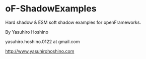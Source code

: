 # oF-ShadowExamples

Hard shadow & ESM soft shadow examples for openFrameworks.

By Yasuhiro Hoshino

yasuhiro.hoshino.0122 at gmail.com

http://www.yasuhirohoshino.com
